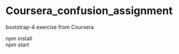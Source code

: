 # Coursera_confusion_assignment
bootstrap-4 exercise from Coursera<br>

npm install<br>
npm start<br>
